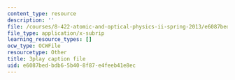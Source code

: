 ```yaml
---
content_type: resource
description: ''
file: /courses/8-422-atomic-and-optical-physics-ii-spring-2013/e6087bedbdb65b408f87e4feeb41e8ec_TJUXTASd0g0.vtt
file_type: application/x-subrip
learning_resource_types: []
ocw_type: OCWFile
resourcetype: Other
title: 3play caption file
uid: e6087bed-bdb6-5b40-8f87-e4feeb41e8ec
---
```

